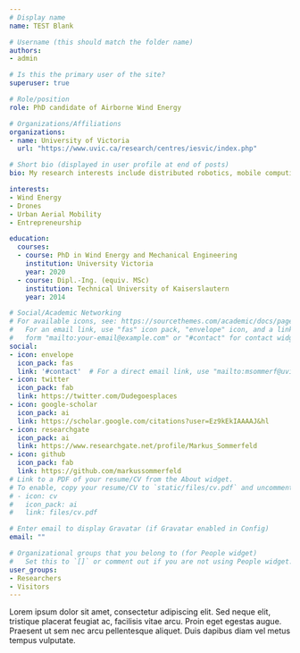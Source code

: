 ```yaml
---
# Display name
name: TEST Blank

# Username (this should match the folder name)
authors:
- admin

# Is this the primary user of the site?
superuser: true

# Role/position
role: PhD candidate of Airborne Wind Energy

# Organizations/Affiliations
organizations:
- name: University of Victoria
  url: "https://www.uvic.ca/research/centres/iesvic/index.php"

# Short bio (displayed in user profile at end of posts)
bio: My research interests include distributed robotics, mobile computing and programmable matter.

interests:
- Wind Energy
- Drones
- Urban Aerial Mobility
- Entrepreneurship

education:
  courses:
  - course: PhD in Wind Energy and Mechanical Engineering
    institution: University Victoria
    year: 2020
  - course: Dipl.-Ing. (equiv. MSc)
    institution: Technical University of Kaiserslautern
    year: 2014

# Social/Academic Networking
# For available icons, see: https://sourcethemes.com/academic/docs/page-builder/#icons
#   For an email link, use "fas" icon pack, "envelope" icon, and a link in the
#   form "mailto:your-email@example.com" or "#contact" for contact widget.
social:
- icon: envelope
  icon_pack: fas
  link: '#contact'  # For a direct email link, use "mailto:msommerf@uvic.ca".
- icon: twitter
  icon_pack: fab
  link: https://twitter.com/Dudegoesplaces
- icon: google-scholar
  icon_pack: ai
  link: https://scholar.google.com/citations?user=Ez9kEkIAAAAJ&hl
- icon: researchgate
  icon_pack: ai
  link: https://www.researchgate.net/profile/Markus_Sommerfeld
- icon: github
  icon_pack: fab
  link: https://github.com/markussommerfeld
# Link to a PDF of your resume/CV from the About widget.
# To enable, copy your resume/CV to `static/files/cv.pdf` and uncomment the lines below.
# - icon: cv
#   icon_pack: ai
#   link: files/cv.pdf

# Enter email to display Gravatar (if Gravatar enabled in Config)
email: ""

# Organizational groups that you belong to (for People widget)
#   Set this to `[]` or comment out if you are not using People widget.
user_groups:
- Researchers
- Visitors
---
```




Lorem ipsum dolor sit amet, consectetur adipiscing elit. Sed neque elit, tristique placerat feugiat ac, facilisis vitae arcu. Proin eget egestas augue. Praesent ut sem nec arcu pellentesque aliquet. Duis dapibus diam vel metus tempus vulputate.